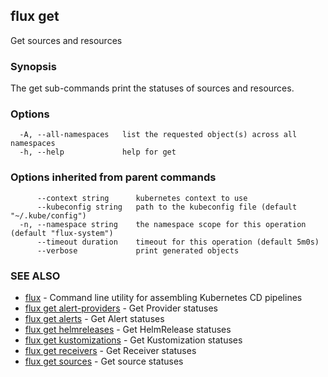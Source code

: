 ## flux get

Get sources and resources

### Synopsis

The get sub-commands print the statuses of sources and resources.

### Options

```
  -A, --all-namespaces   list the requested object(s) across all namespaces
  -h, --help             help for get
```

### Options inherited from parent commands

```
      --context string      kubernetes context to use
      --kubeconfig string   path to the kubeconfig file (default "~/.kube/config")
  -n, --namespace string    the namespace scope for this operation (default "flux-system")
      --timeout duration    timeout for this operation (default 5m0s)
      --verbose             print generated objects
```

### SEE ALSO

* [flux](flux.md)	 - Command line utility for assembling Kubernetes CD pipelines
* [flux get alert-providers](flux_get_alert-providers.md)	 - Get Provider statuses
* [flux get alerts](flux_get_alerts.md)	 - Get Alert statuses
* [flux get helmreleases](flux_get_helmreleases.md)	 - Get HelmRelease statuses
* [flux get kustomizations](flux_get_kustomizations.md)	 - Get Kustomization statuses
* [flux get receivers](flux_get_receivers.md)	 - Get Receiver statuses
* [flux get sources](flux_get_sources.md)	 - Get source statuses

